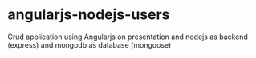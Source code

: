 angularjs-nodejs-users
======================

Crud application using Angularjs on presentation and nodejs as backend (express) and mongodb as database (mongoose)
